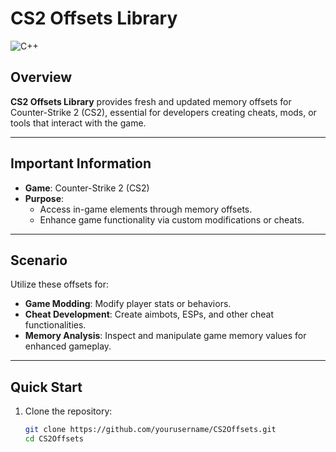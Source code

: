 # CS2 Offsets Library

![C++](https://img.shields.io/badge/language-C%2B%2B-blue?style=flat)

## Overview

**CS2 Offsets Library** provides fresh and updated memory offsets for Counter-Strike 2 (CS2), essential for developers creating cheats, mods, or tools that interact with the game.

---

## Important Information

- **Game**: Counter-Strike 2 (CS2)
- **Purpose**: 
  - Access in-game elements through memory offsets.
  - Enhance game functionality via custom modifications or cheats.

---

## Scenario

Utilize these offsets for:
- **Game Modding**: Modify player stats or behaviors.
- **Cheat Development**: Create aimbots, ESPs, and other cheat functionalities.
- **Memory Analysis**: Inspect and manipulate game memory values for enhanced gameplay.

---

## Quick Start

1. Clone the repository:
   ```bash
   git clone https://github.com/yourusername/CS2Offsets.git
   cd CS2Offsets
